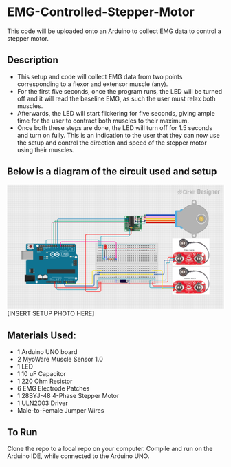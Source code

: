 # EMG-Controlled-Stepper-Motor
This code will be uploaded onto an Arduino to collect EMG data to control a stepper motor.

## Description
* This setup and code will collect EMG data from two points corresponding to a flexor and extensor muscle (any). 
* For the first five seconds, once the program runs, the LED will be turned off and it will read the baseline EMG, as such the user must relax both muscles. 
* Afterwards, the LED will start flickering for five seconds, giving ample time for the user to contract both muscles to their maximum. 
* Once both these steps are done, the LED will turn off for 1.5 seconds and turn on fully. This is an indication to the user that they can now use the setup and control the direction and speed of the stepper motor using their muscles.

## Below is a diagram of the circuit used and setup
[![Circuit Diagram](https://github.com/Detadja/EMG-Controlled-Stepper-Motor/blob/main/EMG%20Stepper%20Circuit.png)](https://github.com/Detadja)
[INSERT SETUP PHOTO HERE]

## Materials Used:
* 1 Arduino UNO board
* 2 MyoWare Muscle Sensor 1.0
* 1 LED
* 1 10 uF Capacitor
* 1 220 Ohm Resistor
* 6 EMG Electrode Patches
* 1 28BYJ-48 4-Phase Stepper Motor
* 1 ULN2003 Driver
* Male-to-Female Jumper Wires

## To Run
Clone the repo to a local repo on your computer. Compile and run on the Arduino IDE, while connected to the Arduino UNO.
